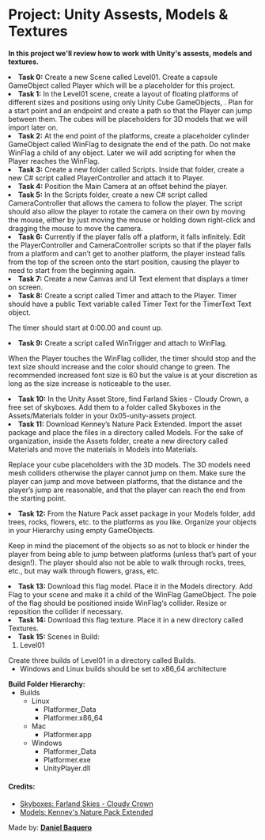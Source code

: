 <html>
<h1>Project: Unity Assests, Models & Textures</h1>
<p><strong>In this project we'll review how to work with Unity's assests, models and textures.</strong></p>
<body>
<li><strong>Task 0:</strong> Create a new Scene called Level01. Create a capsule GameObject called Player which will be a placeholder for this project.</li>
<li><strong>Task 1:</strong> In the Level01 scene, create a layout of floating platforms of different sizes and positions using only Unity Cube GameObjects, . Plan for a start point and an endpoint and create a path so that the Player can jump between them. The cubes will be placeholders for 3D models that we will import later on.</li>
<li><strong>Task 2:</strong> At the end point of the platforms, create a placeholder cylinder GameObject called WinFlag to designate the end of the path. Do not make WinFlag a child of any object. Later we will add scripting for when the Player reaches the WinFlag.</li>
<li><strong>Task 3:</strong> Create a new folder called Scripts. Inside that folder, create a new C# script called PlayerController and attach it to Player.</li>
<li><strong>Task 4:</strong> Position the Main Camera at an offset behind the player.</li>
<li><strong>Task 5:</strong> In the Scripts folder, create a new C# script called CameraController that allows the camera to follow the player. The script should also allow the player to rotate the camera on their own by moving the mouse, either by just moving the mouse or holding down right-click and dragging the mouse to move the camera.</li>
<li><strong>Task 6:</strong> Currently if the player falls off a platform, it falls infinitely. Edit the PlayerController and CameraController scripts so that if the player falls from a platform and can’t get to another platform, the player instead falls from the top of the screen onto the start position, causing the player to need to start from the beginning again.</li>
<li><strong>Task 7:</strong> Create a new Canvas and UI Text element that displays a timer on screen.</li>
<li><strong>Task 8:</strong> Create a script called Timer and attach to the Player. Timer should have a public Text variable called Timer Text for the TimerText Text object.

The timer should start at 0:00.00 and count up.</li>
<li><strong>Task 9:</strong> Create a script called WinTrigger and attach to WinFlag.

When the Player touches the WinFlag collider, the timer should stop and the text size should increase and the color should change to green. The recommended increased font size is 60 but the value is at your discretion as long as the size increase is noticeable to the user.</li>
<li><strong>Task 10:</strong> In the Unity Asset Store, find Farland Skies - Cloudy Crown, a free set of skyboxes. Add them to a folder called Skyboxes in the Assets/Materials folder in your 0x05-unity-assets project.</li>
<li><strong>Task 11:</strong> Download Kenney’s Nature Pack Extended. Import the asset package and place the files in a directory called Models. For the sake of organization, inside the Assets folder, create a new directory called Materials and move the materials in Models into Materials.

Replace your cube placeholders with the 3D models. The 3D models need mesh colliders otherwise the player cannot jump on them. Make sure the player can jump and move between platforms, that the distance and the player’s jump are reasonable, and that the player can reach the end from the starting point.</li>
<li><strong>Task 12:</strong> From the Nature Pack asset package in your Models folder, add trees, rocks, flowers, etc. to the platforms as you like. Organize your objects in your Hierarchy using empty GameObjects.

Keep in mind the placement of the objects so as not to block or hinder the player from being able to jump between platforms (unless that’s part of your design!). The player should also not be able to walk through rocks, trees, etc., but may walk through flowers, grass, etc.</li>
<li><strong>Task 13:</strong> Download this flag model. Place it in the Models directory. Add Flag to your scene and make it a child of the WinFlag GameObject. The pole of the flag should be positioned inside WinFlag‘s collider. Resize or reposition the collider if necessary.</li>
<li><strong>Task 14:</strong> Download this flag texture. Place it in a new directory called Textures.</li>
<li><strong>Task 15:</strong> Scenes in Build:
<ol>
<li>Level01</li>
</ol>
Create three builds of Level01 in a directory called Builds.
<ul>
<li>Windows and Linux builds should be set to x86_64 architecture</li>
</ul>
<strong>Build Folder Hierarchy:</strong>
<ul>
<li>Builds
<ul>
<li>Linux
<ul>
<li>Platformer_Data</li>
<li>Platformer.x86_64</li>
</ul>
</li>
<li>Mac
<ul>
<li>Platformer.app</li>
</ul>
</li>
<li>Windows
<ul>
<li>Platformer_Data</li>
<li>Platformer.exe</li>
<li>UnityPlayer.dll</li>
</ul>
</li>
</ul>
</li>
</ul>
</li>
</body>
<h4>Credits:</h4>
<ul>
<li>
    <a href="https://assetstore.unity.com/packages/2d/textures-materials/sky/farland-skies-cloudy-crown-60004">Skyboxes: Farland Skies - Cloudy Crown</a>
</li>
<li>
    <a href="https://kenney.nl/assets/nature-pack-extended">Models: Kenney's Nature Pack Extended</a>
</li>
</ul>
<footer>Made by: <strong><a href="https://github.com/DanielBaquero28">Daniel Baquero</a></strong></footer>
</html>